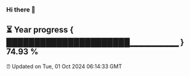 ### Hi there 👋
⏳ Year progress { ██████████████████████▁▁▁▁▁▁▁▁ } 74.93 %
---
⏰ Updated on Tue, 01 Oct 2024 06:14:33 GMT

